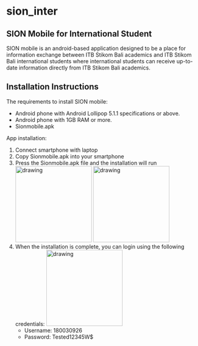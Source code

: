 # sion_inter

## SION Mobile for International Student
SION mobile is an android-based application designed to be a place for information exchange between ITB Stikom Bali academics and ITB Stikom Bali 
international students where international students can receive up-to-date information directly from ITB Stikom Bali academics.

## Installation Instructions
The requirements to install SION mobile:
* Android phone with Android Lollipop 5.1.1 specifications or above. 
* Android phone with 1GB RAM or more.
* Sionmobile.apk

App installation:
1.	Connect smartphone with laptop
2.	Copy Sionmobile.apk into your smartphone
3.	Press the Sionmobile.apk file and the installation will run
    <img src="https://user-images.githubusercontent.com/48169447/168837495-a1b31309-ecb1-4929-8381-ec313f19cfa3.jpg" alt="drawing" width="200"/>
    <img src="https://user-images.githubusercontent.com/48169447/168837509-5e12f185-c0da-4332-899e-44c414851f79.jpg" alt="drawing" width="200"/>
4.	When the installation is complete, you can login using the following credentials:
    <img src="https://user-images.githubusercontent.com/48169447/168838799-2ed9f81b-f6a1-4cac-a9f6-37e759eba028.jpg" alt="drawing" width="200"/>
     * Username: 180030926
     * Password: Tested12345W$



